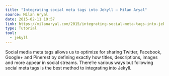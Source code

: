 ```yaml
---
title: "Integrating social meta tags into Jekyll — Milan Aryal"
source: Milan Aryal
date: 2015-02-11 19:57
link: https://milanaryal.com/2015/integrating-social-meta-tags-into-jekyll/
type: Tutorial
tool:
  - jekyll
---
```

Social media meta tags allows us to optimize for sharing Twitter, Facebook, Google+ and Pinerest by defining exactly how titles, descriptions, images and more appear in social streams. There’re various ways but following social meta tags is the best method to integrating into Jekyll.